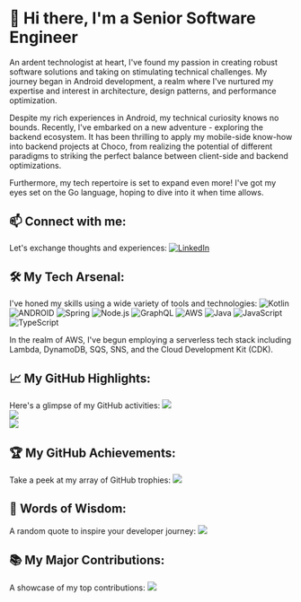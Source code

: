 # 👋 Hi there, I'm a Senior Software Engineer

An ardent technologist at heart, I've found my passion in creating robust software solutions and taking on stimulating technical challenges. My journey began in Android development, a realm where I've nurtured my expertise and interest in architecture, design patterns, and performance optimization. 

Despite my rich experiences in Android, my technical curiosity knows no bounds. Recently, I've embarked on a new adventure - exploring the backend ecosystem. It has been thrilling to apply my mobile-side know-how into backend projects at Choco, from realizing the potential of different paradigms to striking the perfect balance between client-side and backend optimizations.

Furthermore, my tech repertoire is set to expand even more! I've got my eyes set on the Go language, hoping to dive into it when time allows. 

## 📫 Connect with me:

Let's exchange thoughts and experiences:
[![LinkedIn](https://img.shields.io/badge/LinkedIn-%230077B5.svg?logo=linkedin&logoColor=white)](https://www.linkedin.com/in/mhemdanfaraj/)

## 🛠 My Tech Arsenal:

I've honed my skills using a wide variety of tools and technologies:
![Kotlin](https://img.shields.io/badge/Kotlin-%230095D5.svg?style=for-the-badge&logo=kotlin&logoColor=white) 
![ANDROID](https://img.shields.io/badge/Android-%2320232a.svg?style=for-the-badge&logo=android&logoColor=white) 
![Spring](https://img.shields.io/badge/Spring-%236DB33F.svg?style=for-the-badge&logo=spring&logoColor=white)
![Node.js](https://img.shields.io/badge/Node.js-%23339933.svg?style=for-the-badge&logo=node.js&logoColor=white)
![GraphQL](https://img.shields.io/badge/GraphQL-%23E10098.svg?style=for-the-badge&logo=graphql&logoColor=white)
![AWS](https://img.shields.io/badge/AWS-%23FF9900.svg?style=for-the-badge&logo=amazon-aws&logoColor=white)
![Java](https://img.shields.io/badge/Java-%23ED8B00.svg?style=for-the-badge&logo=java&logoColor=white)
![JavaScript](https://img.shields.io/badge/JavaScript-%23F7DF1E.svg?style=for-the-badge&logo=javascript&logoColor=black)
![TypeScript](https://img.shields.io/badge/TypeScript-%233178C6.svg?style=for-the-badge&logo=typescript&logoColor=white)

In the realm of AWS, I've begun employing a serverless tech stack including Lambda, DynamoDB, SQS, SNS, and the Cloud Development Kit (CDK).

## 📈 My GitHub Highlights:

Here's a glimpse of my GitHub activities:
![](https://github-readme-stats.vercel.app/api?username=mhemdan&theme=default&hide_border=true&include_all_commits=false&count_private=true)<br/>
![](https://github-readme-streak-stats.herokuapp.com/?user=mhemdan&theme=default&hide_border=true)<br/>
![](https://github-readme-stats.vercel.app/api/top-langs/?username=mhemdan&theme=default&hide_border=true&include_all_commits=false&count_private=true&layout=compact)

## 🏆 My GitHub Achievements:

Take a peek at my array of GitHub trophies:
![](https://github-profile-trophy.vercel.app/?username=mhemdan&theme=radical&no-frame=false&no-bg=true&margin-w=4)

## 🧠 Words of Wisdom:

A random quote to inspire your developer journey:
![](https://quotes-github-readme.vercel.app/api?type=horizontal&theme=radical)

## 📚 My Major Contributions:

A showcase of my top contributions:
![](https://github-contributor-stats.vercel.app/api?username=mhemdan&limit=5&theme=dark&combine_all_yearly_contributions=true)
